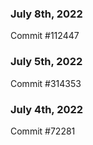 ### July 8th, 2022

Commit #112447

### July 5th, 2022

Commit #314353


### July 4th, 2022

Commit #72281
